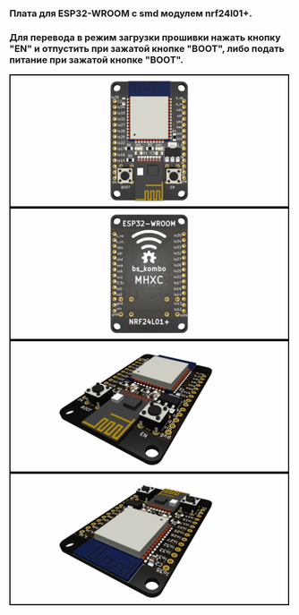 ### Плата для ESP32-WROOM с smd модулем nrf24l01+.
### Для перевода в режим загрузки прошивки нажать кнопку "EN" и отпустить при зажатой кнопке "BOOT", либо подать питание при зажатой кнопке "BOOT".

<img align="center" width=500 src="https://github.com/MelexinVN/bs_kombo/blob/main/hardware/pcb/kombo_nrf24_esp32/kombo_nrf24_esp32.png" />

<img align="center" width=500 src="https://github.com/MelexinVN/bs_kombo/blob/main/hardware/pcb/kombo_nrf24_esp32/kombo_nrf24_esp32_.png" />

<img align="center" width=500 src="https://github.com/MelexinVN/bs_kombo/blob/main/hardware/pcb/kombo_nrf24_esp32/kombo_nrf24_esp32__.png" />

<img align="center" width=500 src="https://github.com/MelexinVN/bs_kombo/blob/main/hardware/pcb/kombo_nrf24_esp32/kombo_nrf24_esp32____.png" />
